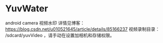 # YuvWater
android camera 视频水印
详情见博客：https://blog.csdn.net/u010521645/article/details/85166237
视频录制目录： /sdcard/yuvVideo ，请手动在设置加相机和存储权限。
